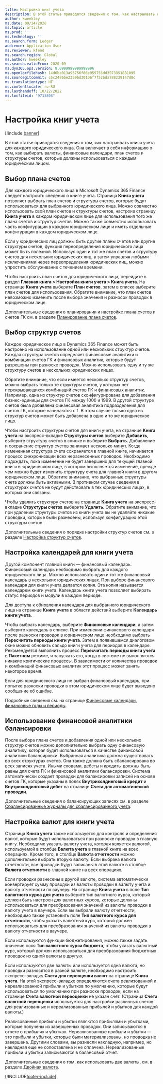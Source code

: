 ```yaml
---
title: Настройка книг учета
description: В этой статье приводятся сведения о том, как настраивать книги учета для каждого юридического лица. Она включает в себя информацию о том, как выбирать валюты, финансовые календари, план счетов и структуры счетов, которые должны использоваться с каждым юридическим лицом.
author: kweekley
ms.date: 09/24/2020
ms.topic: article
ms.prod: ''
ms.technology: ''
ms.search.form: Ledger
audience: Application User
ms.reviewer: kfend
ms.search.region: Global
ms.author: kweekley
ms.search.validFrom: 2020-09
ms.dyn365.ops.version: 8.0999999999999996
ms.openlocfilehash: 14d6ba013a93756f86e959756dd3073851881095
ms.sourcegitcommit: c6c2486be2359bd30106f7f52bda788239147d8c
ms.translationtype: HT
ms.contentlocale: ru-RU
ms.lasthandoff: 10/22/2022
ms.locfileid: "9713898"
---
```

# <a name="configure-ledgers"></a>Настройка книг учета

[!include [banner](../includes/banner.md)]

В этой статье приводятся сведения о том, как настраивать книги учета для каждого юридического лица. Она включает в себя информацию о том, как выбирать валюты, финансовые календари, план счетов и структуры счетов, которые должны использоваться с каждым юридическим лицом.

## <a name="selecting-the-chart-of-accounts"></a>Выбор плана счетов

Для каждого юридического лица в Microsoft Dynamics 365 Finance следует настроить сведения о книге учета. Страница **Книга учета** позволяет выбрать план счетов и структуры счетов, которые будут использоваться для выбранного юридического лица. Можно совместно использовать свой план счетов и структуры счетов, настроив страницу **Книга учета** в каждом юридическом лице для использования того же плана счетов и структур счетов. Можно также совместно использовать часть конфигурации в каждом юридическом лице и иметь отдельные конфигурации в каждом юридическом лице.

Если у юридических лиц должны быть другие планы счетов или другие структуры счетов, функция переопределения юридического лица может быть полезной. Используя один и тот же план счетов и структуру счетов для нескольких юридических лиц, а затем управляя любыми исключениями через переопределения юридических лиц, можно упростить обслуживание с течением времени.

Чтобы настроить план счетов для юридического лица, перейдите в раздел **Главная книга \> Настройка книги учета \> Книга учета**. На странице **Книга учета** выберите **План счетов**, затем в списке выберите план счетов для использования. Обратите внимание, что план счетов невозможно изменить после выбора значения и разносок проводок в юридическом лице.

Дополнительные сведения о планировании и настройке плана счетов и счетов ГК см. в разделе [Планирование плана счетов](plan-chart-of-accounts.md).

## <a name="selecting-account-structures"></a>Выбор структур счетов

Каждое юридическое лицо в Dynamics 365 Finance может быть настроено на использование одной или нескольких структур счетов. Каждая структура счетов определяет финансовые аналитики и комбинации счетов ГК и финансовых аналитик, которые будут разрешены при разноске проводок. Можно использовать одну и ту же структуру счетов в нескольких юридических лицах.

Обратите внимание, что если имеется несколько структур счетов, можно выбрать только те структуры счетов, у которых нет перекрывающихся комбинаций счетов ГК и финансовых аналитик. Например, одна из структур счетов сконфигурирована для добавления бизнес-единицы для счетов ГК между 1000 и 1999. В другой структуре счетов была добавлена финансовая аналитика подразделения для счетов ГК, которые начинаются с 1. В этом случае только одна из структур счетов может быть добавлена в одно и то же юридическое лицо.

Чтобы настроить структуры счетов для книги учета, на странице **Книга учета** на экспресс-вкладке **Структуры счетов** выберите **Добавить**, выберите структуру счетов в списке и выберите **Выбрать**. Добавление и сохранение структур счетов занимает несколько минут. Когда измененная структура счета сохраняется в главной книге, начинается процесс синхронизации всех неразнесенных проводок. Необходимо подождать, пока изменение не будет завершено для текущей главной книги в юридическом лице, в котором выполняется изменение, прежде чем можно будет изменить структуру счета для главной книги в другом юридическом лице. Обратите внимание, что выбранные структуры счета должны быть активными. В противном случае сведения в структурах счетов не будут действовать в тех юридических лицах, в которых они связаны.

Чтобы удалить структуру счетов на странице **Книга учета** на экспресс-вкладке **Структуры счетов** выберите **Удалить**. Обратите внимание, что при удалении структуры счетов из книги учета вы не удаляйте никакие проводки, которые были разнесены, используя конфигурацию этой структуры счетов.

Дополнительные сведения о порядке настройки структур счетов см. в разделе [Настройка структур счетов](configure-account-structures.md).

## <a name="configuring-calendars-for-the-ledger"></a>Настройка календарей для книги учета

Другой компонент главной книги — финансовый календарь. Финансовый календарь необходимо выбрать для каждого юридического лица. Можно использовать один и тот же финансовый календарь в нескольких юридических лицах. При выборе финансового календаря для книги учета делается копия. Эта копия называется календарем книги учета. Календарь книги учета позволяет выбирать статус периодов и модули в каждом периоде.

Для доступа к обновления календаря для выбранного юридического лица на странице **Книга учета** в области действий выберите **Календарь книги учета**.

Чтобы выбрать календарь, выберите **Финансовые календари**, а затем выберите календарь в списке. При изменении финансового календаря после разноски проводок в юридическом лице необходимо выбрать **Пересчитать периоды книги учета**. Затем в появившемся диалоговом окне можно обновить сальдо книги учета для периодов в календаре. Рекомендуется выполнить процесс **Пересчитать периоды книги учета** в **Пакетном** режиме, и запускать его, когда в системе не выполняются никакие критические процессы. В зависимости от количества проводок и комбинаций финансовых аналитик этот процесс может занять некоторое время.

Если для юридического лица не выбран финансовый календарь, при попытке разноски проводки в этом юридическом лице будет выведено сообщение об ошибке.

Подробные сведения см. на странице [Финансовые календари, финансовые годы и периоды](../budgeting/fiscal-calendars-fiscal-years-periods.md).

## <a name="using-a-balancing-financial-dimension"></a>Использование финансовой аналитики балансировки

После выбора плана счетов и добавления одной или нескольких структур счетов можно дополнительно выбрать одну финансовую аналитику, которая будет использоваться в качестве финансовой аналитики балансировки. Выбранная аналитика должна существовать во всех структурах счетов. Она также должна быть сбалансирована во всех записях учета. Иными словами, дебеты и кредиты должны быть равны для счета ГК и финансовой аналитики балансировки. Система автоматически создает проводки для балансировки записей на основе счетов ГК, которые указаны в полях **Внутрихолдинговый кредит** и **Внутрихолдинговый дебет** на странице **Счета для автоматической проводки**.

Дополнительные сведения о балансирующих записях см. в разделе [Сбалансированные журналы для сбалансированного учета](example-balanced-journals-interunit-accounting.md).

## <a name="configuring-currencies-for-the-ledger"></a>Настройка валют для книги учета

Страница **Книга учета** также используется для контроля и определения валют, которые будут использоваться при разноске проводок в главную книгу. Необходимо указать валюту учета, которая является валютой, используемой в столбце **Валюта учета** в главной книге на всех операциях. Кроме того, в столбце **Валюта отчетности** можно дополнительно выбрать вторую валюту. Если выбрана валюта отчетности, все проводки будут записаны в этой валюте в столбце **Валюта отчетности** в главной книге на всех операциях.

Если проводки разнесены в другой валюте, система автоматически конвертирует сумму проводки из валюты проводки в валюту учета и валюту отчетности по ваучеру. На странице **Книга учета** в поле **Тип валютного курса для учета** выберите тип валютного курса, который должен быть настроен для валютных курсов, которые должны использоваться для преобразования значений из валюты проводки в валюту учета в ваучере. Если вы выбрали валюту отчетности, необходимо также установить поле **Тип валютного курса для отчетности**, чтобы указать валютный курс, который должен использоваться для преобразования значений из валюты проводки в валюту отчетности в ваучере.

Если используются функции бюджетирования, можно также задать значение поля **Тип валютного курса бюджета**, чтобы указать валютный курс, который должен использоваться для преобразования бюджетных проводок из одной валюты в другую.

Если используются две валюты или используется одна валюта, но проводки разносятся в разной валюте, необходимо настроить экспресс-вкладку **Счета для переоценки валют** на странице **Книга учета**. На этой экспресс-вкладке определяются счета реализованной и нереализованной прибыли и убытков по умолчанию, которые будут использоваться по умолчанию при разноске проводок, если на странице **Счета валютной переоценки** не указан счет. (Страница **Счета валютной переоценки** используется для настройки различных счетов для реализованных и нереализованных прибылей и убытков для каждой валюты.)

Реализованные прибыли и убытки являются прибылями и убытками, которые получены из завершенных проводок. Они записываются в отчете о прибылях и убытках. Нереализованные прибыли и убытки — это прибыли и убытки, которые были материализованы, но проводка не завершена. Другими словами, вы разнесли накладную, например, но накладная еще не сопоставлена и не оплачена. Нереализованные прибыли и убытки записываются в балансовый отчет.

Дополнительные сведения о том, как использовать две валюты, см. в разделе [Двойная валюта](dual-currency.md).


[!INCLUDE[footer-include](../../includes/footer-banner.md)]
